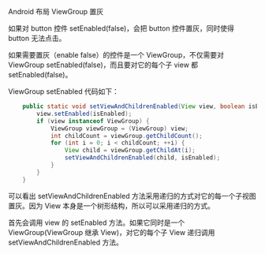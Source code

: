 Android 布局 ViewGroup 置灰

如果对 button 控件 setEnabled(false)，会把 button 控件置灰，同时使得 button 无法点击。

如果需要置灰（enable false）的控件是一个 ViewGroup，不仅需要对 ViewGroup setEnabled(false)，而且要对它的每个子 view 都 setEnabled(false)。

ViewGroup setEnabled 代码如下：

```java
    public static void setViewAndChildrenEnabled(View view, boolean isEnabled) {
        view.setEnabled(isEnabled);
        if (view instanceof ViewGroup) {
            ViewGroup viewGroup = (ViewGroup) view;
            int childCount = viewGroup.getChildCount();
            for (int i = 0; i < childCount; ++i) {
                View child = viewGroup.getChildAt(i);
                setViewAndChildrenEnabled(child, isEnabled);
            }
        }
    }
```

可以看出 setViewAndChildrenEnabled 方法采用递归的方式对它的每一个子视图置灰。因为 View 本身是一个树形结构，所以可以采用递归的方式。

首先会调用 view 的 setEnabled 方法。如果它同时是一个 ViewGroup(ViewGroup 继承 View)，对它的每个子 View 递归调用 setViewAndChildrenEnabled 方法。